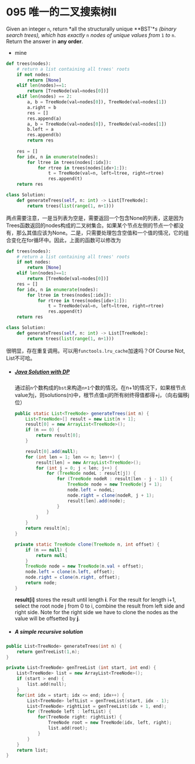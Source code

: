# 095 唯一的二叉搜索树Ⅱ

Given an integer `n`, return *all the structurally unique **BST'**s (binary search trees), which has exactly* `n` *nodes of unique values from* `1` *to* `n`. Return the answer in **any order**.

* mine

```python
def trees(nodes):
    # return a list containing all trees' roots
    if not nodes:
        return [None]
    elif len(nodes)==1:
        return [TreeNode(val=nodes[0])]
    elif len(nodes) == 2:
        a, b = TreeNode(val=nodes[0]), TreeNode(val=nodes[1])
        a.right = b
        res = []
        res.append(a)
        a, b = TreeNode(val=nodes[0]), TreeNode(val=nodes[1])
        b.left = a
        res.append(b)
        return res
        
    res = []
    for idx, n in enumerate(nodes):
        for ltree in trees(nodes[:idx]):
            for rtree in trees(nodes[idx+1:]):
                t = TreeNode(val=n, left=ltree, right=rtree)
                res.append(t)
    return res

class Solution:
    def generateTrees(self, n: int) -> List[TreeNode]:
        return trees(list(range(1, n+1)))
```

两点需要注意，一是当列表为空是，需要返回一个包含None的列表，这是因为Trees函数返回的nodes构成的二叉树集合。如果某个节点左侧的节点一个都没有，那么其值应该为None。二是，只需要处理包含空值和一个值的情况，它的组合变化在for循环中。因此，上面的函数可以修改为

```python
def trees(nodes):
    # return a list containing all trees' roots
    if not nodes:
        return [None]
    elif len(nodes)==1:
        return [TreeNode(val=nodes[0])]        
    res = []
    for idx, n in enumerate(nodes):
        for ltree in trees(nodes[:idx]):
            for rtree in trees(nodes[idx+1:]):
                t = TreeNode(val=n, left=ltree, right=rtree)
                res.append(t)
    return res

class Solution:
    def generateTrees(self, n: int) -> List[TreeNode]:
        return trees(list(range(1, n+1)))
```

很明显，存在重复调用。可以用`functools.lru_cache`加速吗？Of Course Not, List不可哈。

* ##### [Java Solution with DP](https://leetcode.com/problems/unique-binary-search-trees-ii/discuss/31493/Java-Solution-with-DP)

  通过前`n`个数构成的`bst`来构造`n+1`个数的情况。在n+1的情况下，如果根节点value为j，则solutions(n)中，根节点值≥j的所有树终得值都得+j，（向右偏移j位）

  ```java
  public static List<TreeNode> generateTrees(int n) {
      List<TreeNode>[] result = new List[n + 1];
      result[0] = new ArrayList<TreeNode>();
      if (n == 0) {
          return result[0];
      }
  
      result[0].add(null);
      for (int len = 1; len <= n; len++) {
          result[len] = new ArrayList<TreeNode>();
          for (int j = 0; j < len; j++) {
              for (TreeNode nodeL : result[j]) {
                  for (TreeNode nodeR : result[len - j - 1]) {
                      TreeNode node = new TreeNode(j + 1);
                      node.left = nodeL;
                      node.right = clone(nodeR, j + 1);
                      result[len].add(node);
                  }
              }
          }
      }
      return result[n];
  }
  
  private static TreeNode clone(TreeNode n, int offset) {
      if (n == null) {
          return null;
      }
      TreeNode node = new TreeNode(n.val + offset);
      node.left = clone(n.left, offset);
      node.right = clone(n.right, offset);
      return node;
  }
  ```

  **result[i]** stores the result until length **i**. For the result for length i+1, select the root node j from 0 to i, combine the result from left side and right side. Note for the right side we have to clone the nodes as the value will be offsetted by **j**.

* ##### A simple recursive solution

```cpp
public List<TreeNode> generateTrees(int n) {
    return genTreeList(1,n);
}

private List<TreeNode> genTreeList (int start, int end) {
    List<TreeNode> list = new ArrayList<TreeNode>(); 
    if (start > end) {
        list.add(null);
    }
    for(int idx = start; idx <= end; idx++) {
        List<TreeNode> leftList = genTreeList(start, idx - 1);
        List<TreeNode> rightList = genTreeList(idx + 1, end);
        for (TreeNode left : leftList) {
            for(TreeNode right: rightList) {
                TreeNode root = new TreeNode(idx, left, right);
                list.add(root);
            }
        }
    }
    return list;
}
```







